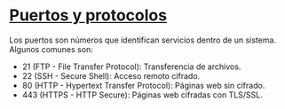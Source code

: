 # [Puertos y protocolos](https://www.redeszone.net/tutoriales/configuracion-puertos/puertos-tcp-udp/)

Los puertos son números que identifican servicios dentro de un sistema. Algunos comunes son:

- 21 (FTP - File Transfer Protocol): Transferencia de archivos.
- 22 (SSH - Secure Shell): Acceso remoto cifrado.
- 80 (HTTP - Hypertext Transfer Protocol): Páginas web sin cifrado.
- 443 (HTTPS - HTTP Secure): Páginas web cifradas con TLS/SSL.
